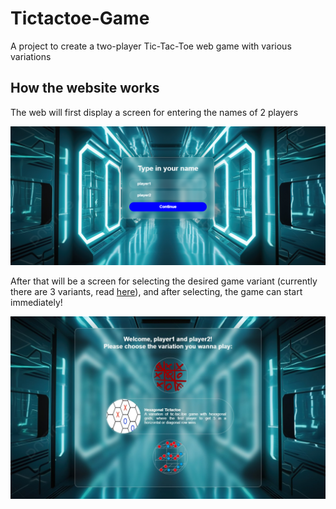 # Tictactoe-Game
A project to create a two-player Tic-Tac-Toe web game with various variations

## How the website works
The web will first display a screen for entering the names of 2 players

![](https://github.com/CryAndRRich/Tictactoe-Game/blob/main/.github/demo_img1.png)

After that will be a screen for selecting the desired game variant (currently there are 3 variants, read [here](https://github.com/CryAndRRich/Tictactoe-Game/blob/main/static/js/README.md)), and after selecting, the game can start immediately!

![](https://github.com/CryAndRRich/Tictactoe-Game/blob/main/.github/demo_img2.jpg)
